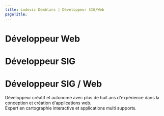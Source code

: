 ```yaml
---
title: Ludovic Demblans | Développeur SIG/Web
pageTitle: 
---
```


<!-- @topic webdev ; @notCombined -->
# Développeur Web 
<!-- @topic sig ; @notCombined -->
# Développeur SIG
<!-- @topic combined -->
# Développeur SIG / Web
<!-- @ -->


Développeur créatif et autonome avec plus de huit ans d'expérience dans la
conception et création d'applications web.  
Expert en cartographie interactive et applications multi supports.
